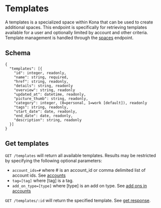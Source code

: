 Templates
========

A templates is a specialized space within Kona that can be used to create additional spaces.  This endpoint is
specifically for retrieving templates available for a user and optionally limited by account and other criteria.
Template management is handled through the [spaces](spaces.md) endpoint.

Schema  <a name='schema'></a>
------------
```
{
  "templates": [{
    "id": integer, readonly,
    "name": string, required,
    "href": string, readonly,
    "details": string, readonly
    "overview": string, readonly
    "updated_at": datetime, readonly,
    "picture_thumb": string, readonly,
    "category": integer, (0=personal, 1=work [default]), readonly
    "tags": string, readonly,
    "start_date": date, readonly,
    "end_date": date, readonly,
    "description": string, readonly
  }]
}
```


Get templates
------------
`GET /templates` will return all available templates. Results may be restricted by specifying the following optional parameters:
* `account_ids=#` where # is an account_id or comma delimited list of account ids. See [accounts](accounts.md)
* `tag=[tag]` where [tag] is a tag.
* `add_on_type=[type]` where [type] is an add on type. See [add ons in accounts](accounts.md#addons)

`GET /templates/:id` will return the specified template. See [get response](responses.md#get).
